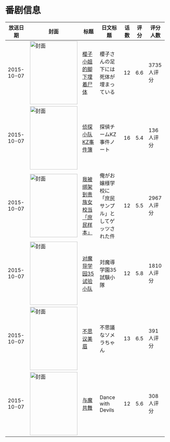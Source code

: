 # 番剧信息

|放送日期|封面|标题|日文标题|话数|评分|评分人数|
|---|---|---|---|---|---|---|
|2015-10-07|<img src="https://lain.bgm.tv/pic/cover/c/d8/d7/126461_c1O04.jpg" alt="封面" style="width:150px;height:200px;object-fit:cover;">|[樱子小姐的脚下埋着尸体](https://bangumi.tv/subject/126461)|櫻子さんの足下には死体が埋まっている|12|6.6|3735人评分|
|2015-10-07|<img src="https://lain.bgm.tv/pic/cover/c/17/2a/139800_xjxav.jpg" alt="封面" style="width:150px;height:200px;object-fit:cover;">|[侦探小队KZ事件簿](https://bangumi.tv/subject/139800)|探偵チームKZ事件ノート|16|5.4|136人评分|
|2015-10-07|<img src="https://lain.bgm.tv/pic/cover/c/ca/df/107671_UQSJx.jpg" alt="封面" style="width:150px;height:200px;object-fit:cover;">|[我被绑架到贵族女校当「庶民样本」](https://bangumi.tv/subject/107671)|俺がお嬢様学校に「庶民サンプル」としてゲッツされた件|12|5.5|2967人评分|
|2015-10-07|<img src="https://lain.bgm.tv/pic/cover/c/3c/c7/102140_HmD0O.jpg" alt="封面" style="width:150px;height:200px;object-fit:cover;">|[对魔导学园35试验小队](https://bangumi.tv/subject/102140)|対魔導学園35試験小隊|12|5.8|1810人评分|
|2015-10-07|<img src="https://lain.bgm.tv/pic/cover/c/bb/01/130093_400l0.jpg" alt="封面" style="width:150px;height:200px;object-fit:cover;">|[不思议美眉](https://bangumi.tv/subject/130093)|不思議なソメラちゃん|13|6.5|391人评分|
|2015-10-07|<img src="https://lain.bgm.tv/pic/cover/c/cb/38/125049_2Gbzo.jpg" alt="封面" style="width:150px;height:200px;object-fit:cover;">|[与魔共舞](https://bangumi.tv/subject/125049)|Dance with Devils|12|5.6|308人评分|
